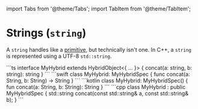 ---
---

import Tabs from '@theme/Tabs';
import TabItem from '@theme/TabItem';

# Strings (`string`)

A `string` handles like a [primitive](primitives), but technically isn't one.
In C++, a `string` is represented using a UTF-8 `std::string`.

<Tabs>
  <TabItem value="ts" label="TypeScript" default>
    ```ts
    interface MyHybrid extends HybridObject<{ … }> {
      concat(a: string, b: string): string
    }
    ```
  </TabItem>
  <TabItem value="swift" label="Swift">
    ```swift
    class MyHybrid: MyHybridSpec {
      func concat(a: String, b: String) -> String
    }
    ```
  </TabItem>
  <TabItem value="kotlin" label="Kotlin">
    ```kotlin
    class MyHybrid: MyHybridSpec() {
      fun concat(a: String, b: String): String
    }
    ```
  </TabItem>
  <TabItem value="cpp" label="C++">
    ```cpp
    class MyHybrid : public MyHybridSpec {
      std::string concat(const std::string& a, const std::string& b);
    }
    ```
  </TabItem>
</Tabs>

